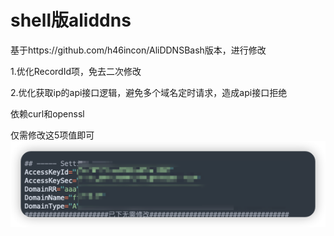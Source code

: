 # shell版aliddns

基于https://github.com/h46incon/AliDDNSBash版本，进行修改


1.优化RecordId项，免去二次修改



2.优化获取ip的api接口逻辑，避免多个域名定时请求，造成api接口拒绝


依赖curl和openssl

仅需修改这5项值即可
![输入图片说明](image.png)